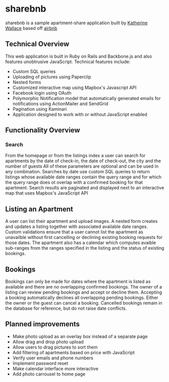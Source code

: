 # sharebnb

sharebnb is a sample apartment-share application built by [Katherine Wallace](http://www.linkedin.com/pub/katherine-wallace/82/41/45a/) based off [airbnb](http://www.airbnb.com)

## Technical Overview

This web application is built in Ruby on Rails and Backbone.js and also features unobtrusive JavaScript.  Technical features include:

* Custom SQL queries
* Uploading of pictures using Paperclip
* Nested forms
* Customized interactive map using Mapbox's Javascript API
* Facebook login using OAuth
* Polymorphic Notification model that automatically generated emails for notifications using ActionMailer and SendGrid
* Pagination using Kaminari
* Application designed to work with or without JavaScript enabled

## Functionality Overview

### Search

From the homepage or from the listings index a user can search for apartments by the date of check-in, the date of check-out, the city and the number of guests  All of these parameters are optional and can be used in any combination. Searches by date use custom SQL queries to return listings whose available date ranges contain the query range and for which the query range does ot overlap with a confirmed booking for that apartment.  Search results are paginated and displayed next to an interactive map that uses Mapbox's JavaScript API

## Listing an Apartment

A user can list their apartment and upload images. A nested form creates and updates a listing together with associated available date ranges. Custom validations ensure that a user cannot list the apartment as unavailble without first cancelling or declining existing booking requests for those dates. The apartment also has a calendar which computes avaible sub-ranges from the ranges specified in the listing and the status of existing bookings.

## Bookings

Bookings can only be made for dates where the apartment is listed as available and there are no overlapping confirmed bookings. The owner of a listing can review pending bookings and accept or decline them.  Accepting a booking automatically declines all overlapping pending bookings. Either the owner or the guest can cancel a booking. Cancelled bookings remain in the database for reference, but do not raise date conflicts.

## Planned improvements

* Make photo upload as an overlay box instead of a separate page
* Allow drag and drop photo upload
* Allow users to drag pictures to sort them
* Add filtering of apartments based on price with JavaScript
* Verify user emails and phone numbers
* Implement password reset
* Make calendar interface more interactive
* Add photo carrousel to home page
